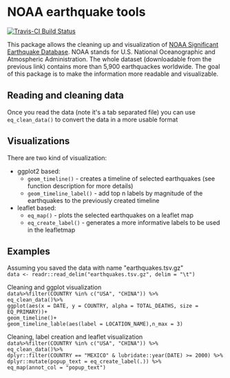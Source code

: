 # NOAA earthquake tools

[![Travis-CI Build Status](https://travis-ci.org/fdelzompo/MSDR.svg?branch=master)]([https://travis-ci.org/fdelzompo/MSDR])

This package allows the cleaning up and visualization of [NOAA Significant Earthquake Database](https://www.ngdc.noaa.gov/nndc/struts/form?t=101650&s=1&d=1). NOAA stands for U.S. National Oceanographic and Atmospheric Administration. The whole dataset (downloadable from the previous link) contains more than 5,900 earthquackes worldwide. The goal of this package is to make the information more readable and visualizable.

## Reading and cleaning data
Once you read the data (note it's a tab separated file) you can use `eq_clean_data()` to convert the data in a more usable format

## Visualizations
There are two kind of visualization:
* ggplot2 based:
  + `geom_timeline()` - creates a timeline of selected earthquakes (see function description for more details)
  + `geom_timeline_label()` - add top n labels by magnitude of the earthquakes to the previously created timeline
* leaflet based:
  + `eq_map()` - plots the selected earthquakes on a leaflet map
  + `eq_create_label()` - generates a more informative labels to be used in the leafletmap

## Examples
Assuming you saved the data with name "earthquakes.tsv.gz"  
`data <- readr::read_delim("earthquakes.tsv.gz", delim = "\t")`
  
Cleaning and ggplot visualization  
`data%>%filter(COUNTRY %in% c("USA", "CHINA")) %>%`  
  `eq_clean_data()%>%`  
  `ggplot(aes(x = DATE, y = COUNTRY, alpha = TOTAL_DEATHS, size = EQ_PRIMARY))+`  
  `geom_timeline()+`  
  `geom_timeline_lable(aes(label = LOCATION_NAME),n_max = 3)`  

Cleaning, label creation and leaflet visualization  
`data%>%filter(COUNTRY %in% c("USA", "CHINA")) %>%`  
  `eq_clean_data()%>%`  
  `dplyr::filter(COUNTRY == "MEXICO" & lubridate::year(DATE) >= 2000) %>%`  
  `dplyr::mutate(popup_text = eq_create_label(.)) %>%`  
  `eq_map(annot_col = "popup_text")`  
